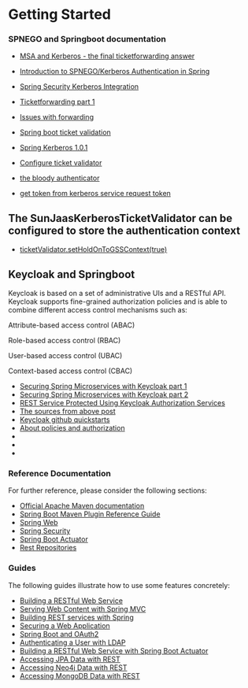 # Getting Started

### SPNEGO and Springboot documentation

* [MSA and Kerberos - the final ticketforwarding answer](https://dzone.com/articles/microservices-and-kerberos-authentication)

* [Introduction to SPNEGO/Kerberos Authentication in Spring](https://www.baeldung.com/spring-security-kerberos)
* [Spring Security Kerberos Integration](https://www.baeldung.com/spring-security-kerberos-integration)
* [Ticketforwarding part 1](https://stackoverflow.com/questions/12529243/delegate-forward-kerberos-tickets-with-spring-security)
* [Issues with forwarding](https://github.com/spring-projects/spring-security-kerberos/issues/103)
* [Spring boot ticket validation](https://raw.githubusercontent.com/spring-projects/spring-security-kerberos/master/spring-security-kerberos-core/src/main/java/org/springframework/security/kerberos/authentication/sun/SunJaasKerberosTicketValidator.java)
* [Spring Kerberos 1.0.1](https://docs.spring.io/spring-security-kerberos/docs/1.0.1.RELEASE/api/)
* [Configure ticket validator](http://code-addict.pl/spring-security-kerberos/)
* [the bloody authenticator](https://github.com/spring-projects/spring-security-kerberos/blob/master/spring-security-kerberos-core/src/main/java/org/springframework/security/kerberos/authentication/sun/SunJaasKerberosTicketValidator.java)
* [get token from kerberos service request token](http://useof.org/java-open-source/org.springframework.security.kerberos.authentication.KerberosServiceRequestToken)


## The SunJaasKerberosTicketValidator can be configured to store the authentication context

* [ticketValidator.setHoldOnToGSSContext(true)](https://github.com/spring-projects/spring-security-kerberos/issues/103)

## Keycloak and Springboot

Keycloak is based on a set of administrative UIs and a RESTful API. Keycloak supports fine-grained authorization policies and is able to combine different access control mechanisms such as:

Attribute-based access control (ABAC)

Role-based access control (RBAC)

User-based access control (UBAC)

Context-based access control (CBAC)

* [Securing Spring Microservices with Keycloak part 1](https://blog.jdriven.com/2018/10/securing-spring-microservices-with-keycloak-part-1/)
* [Securing Spring Microservices with Keycloak part 2](https://blog.jdriven.com/2018/10/securing-spring-microservices-with-keycloak-part-2/)
* [REST Service Protected Using Keycloak Authorization Services](https://medium.com/@ravthiru/rest-service-protected-using-keycloak-authorization-services-a6ad2d8ecb9f)
* [The sources from above post](https://github.com/ravthiru/keycloak-recepies)
* [Keycloak github quickstarts](https://github.com/keycloak/keycloak-quickstarts)
* [About policies and authorization](https://www.keycloak.org/docs/6.0/authorization_services/#_overview)
* []()
* []()
* []()

### Reference Documentation
For further reference, please consider the following sections:

* [Official Apache Maven documentation](https://maven.apache.org/guides/index.html)
* [Spring Boot Maven Plugin Reference Guide](https://docs.spring.io/spring-boot/docs/2.1.9.RELEASE/maven-plugin/)
* [Spring Web](https://docs.spring.io/spring-boot/docs/2.1.9.RELEASE/reference/htmlsingle/#boot-features-developing-web-applications)
* [Spring Security](https://docs.spring.io/spring-boot/docs/2.1.9.RELEASE/reference/htmlsingle/#boot-features-security)
* [Spring Boot Actuator](https://docs.spring.io/spring-boot/docs/2.1.9.RELEASE/reference/htmlsingle/#production-ready)
* [Rest Repositories](https://docs.spring.io/spring-boot/docs/2.1.9.RELEASE/reference/htmlsingle/#howto-use-exposing-spring-data-repositories-rest-endpoint)

### Guides
The following guides illustrate how to use some features concretely:

* [Building a RESTful Web Service](https://spring.io/guides/gs/rest-service/)
* [Serving Web Content with Spring MVC](https://spring.io/guides/gs/serving-web-content/)
* [Building REST services with Spring](https://spring.io/guides/tutorials/bookmarks/)
* [Securing a Web Application](https://spring.io/guides/gs/securing-web/)
* [Spring Boot and OAuth2](https://spring.io/guides/tutorials/spring-boot-oauth2/)
* [Authenticating a User with LDAP](https://spring.io/guides/gs/authenticating-ldap/)
* [Building a RESTful Web Service with Spring Boot Actuator](https://spring.io/guides/gs/actuator-service/)
* [Accessing JPA Data with REST](https://spring.io/guides/gs/accessing-data-rest/)
* [Accessing Neo4j Data with REST](https://spring.io/guides/gs/accessing-neo4j-data-rest/)
* [Accessing MongoDB Data with REST](https://spring.io/guides/gs/accessing-mongodb-data-rest/)

